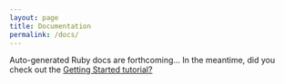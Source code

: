 ```yaml
---
layout: page
title: Documentation
permalink: /docs/
---
```


Auto-generated Ruby docs are forthcoming... In the meantime, did you check out the [Getting Started tutorial?](/knockout-rb/getting-started/)